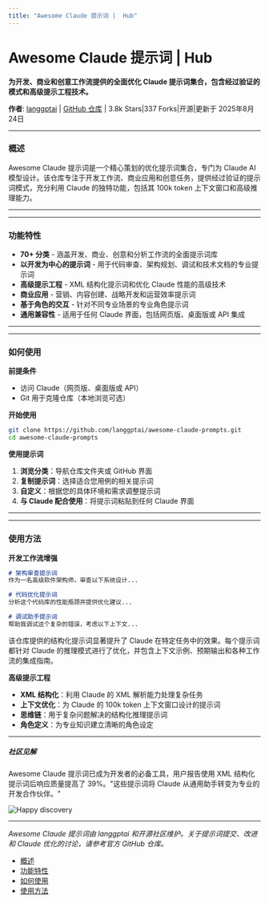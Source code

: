 ```yaml
---
title: "Awesome Claude 提示词 |  Hub"
---
```


# Awesome Claude 提示词 |  Hub

**为开发、商业和创意工作流提供的全面优化 Claude 提示词集合，包含经过验证的模式和高级提示工程技术。**

**作者**: [langgptai](https://github.com/langgptai)  |  [GitHub 仓库](https://github.com/langgptai/awesome-claude-prompts)  |  3.8k Stars|337 Forks|开源|更新于 2025年8月24日

* * *

### 概述[​](#概述)

Awesome Claude 提示词是一个精心策划的优化提示词集合，专门为 Claude AI 模型设计。该仓库专注于开发工作流、商业应用和创意任务，提供经过验证的提示词模式，充分利用 Claude 的独特功能，包括其 100k token 上下文窗口和高级推理能力。

* * *

* * *

### 功能特性[​](#功能特性)

-   **70+ 分类** - 涵盖开发、商业、创意和分析工作流的全面提示词库
-   **以开发为中心的提示词** - 用于代码审查、架构规划、调试和技术文档的专业提示词
-   **高级提示工程** - XML 结构化提示词和优化 Claude 性能的高级技术
-   **商业应用** - 营销、内容创建、战略开发和运营效率提示词
-   **基于角色的交互** - 针对不同专业场景的专业角色提示词
-   **通用兼容性** - 适用于任何 Claude 界面，包括网页版、桌面版或 API 集成

* * *

* * *

### 如何使用[​](#如何使用)

**前提条件**

-   访问 Claude（网页版、桌面版或 API）
-   Git 用于克隆仓库（本地浏览可选）

**开始使用**

```bash
git clone https://github.com/langgptai/awesome-claude-prompts.git
cd awesome-claude-prompts
```

**使用提示词**

1.  **浏览分类**：导航仓库文件夹或 GitHub 界面
2.  **复制提示词**：选择适合您用例的相关提示词
3.  **自定义**：根据您的具体环境和需求调整提示词
4.  **与 Claude 配合使用**：将提示词粘贴到任何 Claude 界面

* * *

* * *

### 使用方法[​](#使用方法)

**开发工作流增强**

```markdown
# 架构审查提示词
作为一名高级软件架构师，审查以下系统设计...

# 代码优化提示词  
分析这个代码库的性能瓶颈并提供优化建议...

# 调试助手提示词
帮助我调试这个复杂的错误，考虑以下上下文...
```

该仓库提供的结构化提示词显著提升了 Claude 在特定任务中的效果。每个提示词都针对 Claude 的推理模式进行了优化，并包含上下文示例、预期输出和各种工作流的集成指南。

**高级提示工程**

-   **XML 结构化**：利用 Claude 的 XML 解析能力处理复杂任务
-   **上下文优化**：为 Claude 的 100k token 上下文窗口设计的提示词
-   **思维链**：用于复杂问题解决的结构化推理提示词
-   **角色定义**：为专业知识建立清晰的角色设定

* * *

##### 社区见解

Awesome Claude 提示词已成为开发者的必备工具，用户报告使用 XML 结构化提示词后响应质量提高了 39%。"这些提示词将 Claude 从通用助手转变为专业的开发合作伙伴。"

<img src="/img/discovery/021_happy.svg" alt="Happy discovery" style="max-width: 165px; height: auto;" />

* * *

*Awesome Claude 提示词由 langgptai 和开源社区维护。关于提示词提交、改进和 Claude 优化的讨论，请参考官方 GitHub 仓库。*

-   [概述](#概述)
-   [功能特性](#功能特性)
-   [如何使用](#如何使用)
-   [使用方法](#使用方法)